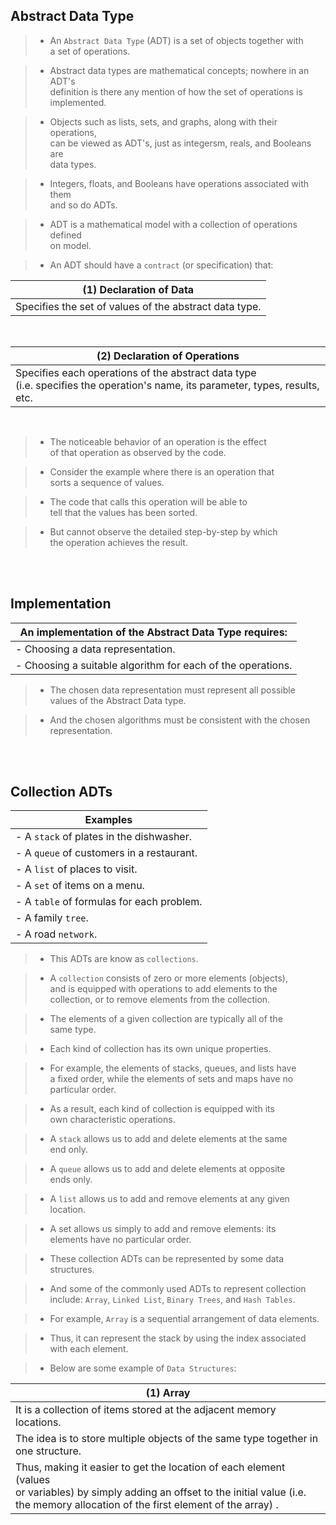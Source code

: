 ## Abstract Data Type

> - An `Abstract Data Type` (ADT) is a set of objects together with <br />
    a set of operations.

> - Abstract data types are mathematical concepts; nowhere in an ADT's <br />
    definition is there any mention of how the set of operations is <br />
    implemented.

> - Objects such as lists, sets, and graphs, along with their operations, <br />
    can be viewed as ADT's, just as integersm, reals, and Booleans are <br />
    data types.

> - Integers, floats, and Booleans have operations associated with them <br />
    and so do ADTs.

> - ADT is a mathematical model with a collection of operations defined <br />
    on model.

> - An ADT should have a `contract` (or specification) that:

| (1) Declaration of Data |
| ----------------------- |
| Specifies the set of values of the abstract data type. |

<br />

| (2) Declaration of Operations |
| ----------------------------- |
| Specifies each operations of the abstract data type <br /> (i.e. specifies the operation's name, its parameter, types, results, etc. |

<br />

> - The noticeable behavior of an operation is the effect <br />
    of that operation as observed by the code.

> - Consider the example where there is an operation that <br />
    sorts a sequence of values.

> - The code that calls this operation will be able to <br />
    tell that the values has been sorted.

> - But cannot observe the detailed step-by-step by which <br />
    the operation achieves the result.

<br />
<br />



## Implementation

| An implementation of the Abstract Data Type requires: |
| ----------------------------------------------------- |
| - Choosing a data representation. |
| - Choosing a suitable algorithm for each of the operations. |

> - The chosen data representation must represent all possible <br />
    values of the Abstract Data type.

> - And the chosen algorithms must be consistent with the chosen <br />
    representation.

<br />
<br />



## Collection ADTs

| Examples |
| -------- |
| - A `stack` of plates in the dishwasher. |
| - A `queue` of customers in a restaurant. |
| - A `list` of places to visit. |
| - A `set` of items on a menu. |
| - A `table` of formulas for each problem. |
| - A family `tree`. |
| - A road `network`. |

> - This ADTs are know as `collections`.

> - A `collection` consists of zero or more elements (objects), <br />
    and is equipped with operations to add elements to the <br />
    collection, or to remove elements from the collection.

> - The elements of a given collection are typically all of the <br />
    same type.

> - Each kind of collection has its own unique properties. <br />

> - For example, the elements of stacks, queues, and lists have <br />
    a fixed order, while the elements of sets and maps have no <br />
    particular order.

> - As a result, each kind of collection is equipped with its <br />
    own characteristic operations.

> - A `stack` allows us to add and delete elements at the same <br />
    end only.

> - A `queue` allows us to add and delete elements at opposite <br />
    ends only.

> - A `list` allows us to add and remove elements at any given <br />
    location.

> - A set allows us simply to add and remove elements: its <br />
    elements have no particular order.

> - These collection ADTs can be represented by some data structures.

> - And some of the commonly used ADTs to represent collection <br />
    include: `Array`, `Linked List`, `Binary Trees`, and `Hash Tables`.

> - For example, `Array` is a sequential arrangement of data elements.

> - Thus, it can represent the stack by using the index associated <br />
    with each element.

> - Below are some example of `Data Structures`:

| (1) Array |
| --------- |
| It is a collection of items stored at the adjacent memory locations. |
| The idea is to store multiple objects of the same type together in <br /> one structure. |
| Thus, making it easier to get the location of each element (values <br /> or variables) by simply adding an offset to the initial value (i.e. <br /> the memory allocation of the first element of the array) . |

